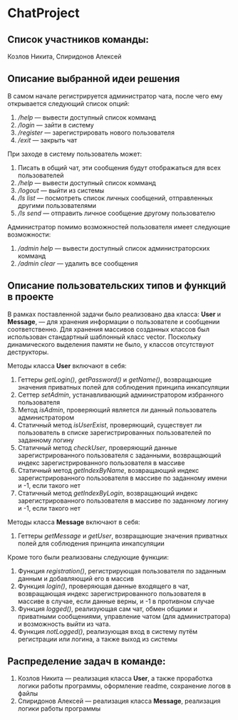 # ChatProject
## Список участников команды: 

Козлов Никита, Спиридонов Алексей
## Описание выбранной идеи решения

В самом начале регистрируется администратор чата, после чего ему открывается следующий список опций:
1) */help* — вывести доступный список комманд
2) */login* — зайти в систему
3) */register* — зарегистрировать нового пользователя
5) */exit* — закрыть чат

При заходе в систему пользователь может:
1) Писать в общий чат, эти сообщения будут отображаться для всех пользователей
2) */help* — вывести доступный список комманд
3) */logout* — выйти из системы
4) */ls list* — посмотреть список личных сообщений, отправленных другими пользователями
5) */ls send* — отправить личное сообщение другому пользователю

Администратор помимо возможностей пользователя имеет следующие возможности:
1) */admin help* — вывести доступный список администраторских комманд
2) */admin clear* — удалить все сообщения

## Описание пользовательских типов и функций в проекте

В рамках поставленной задачи было реализовано два класса: **User** и **Message**, — для хранения информации о пользователе и сообщении соответственно. Для хранения массивов созданных классов был использован стандартный шаблонный класс vector. Поскольку динамического выделения памяти не было, у классов отсутствуют деструкторы.

Методы класса **User** включают в себя:
1) Геттеры  *getLogin()*, *getPassword()* и *getName()*, возвращающие значения приватных полей для соблюдения принципа инкапсуляции
2) Сеттер *setAdmin*, устанавливающий администратором избранного пользователя
3) Метод *isAdmin*, проверяющий является ли данный пользователь администратором
4) Статичный метод *isUserExist*, проверяющий, существует ли пользователь в списке зарегистрированных пользователей по заданному логину
5) Статичный метод *checkUser*, проверяющий данные зарегистрированного пользователя с заданными, возвращающий индекс зарегистрированного пользователя в массиве
6) Статичный метод *getIndexByName*, возвращающий индекс зарегистрированного пользователя в массиве по заданному имени и -1, если такого нет
7) Статичный метод *getIndexByLogin*, возвращающий индекс зарегистрированного пользователя в массиве по заданному логину и -1, если такого нет

Методы класса **Message** включают в себя:
1) Геттеры *getMessage* и *getUser*, возвращающие значения приватных полей для соблюдения принципа инкапсуляции

Кроме того были реализованы следующие функции:
1) Функция *registration()*, регистрирующая пользователя по заданным данным и добавляющий его в массив
2) Функция *login()*, проверяющая данные входящего в чат, возвращающая индекс зарегистрированного пользователя в массиве в случае, если данные верны, и -1 в противном случае
3) Функция *logged()*, реализующая сам чат, обмен общими и приватными сообщениями, управление чатом (для администратора) и возможность выйти из чата.
4) Функция *notLogged()*, реализующая вход в систему путём регистрации или логина, а также выход из системы
## Распределение задач в команде:
1) Козлов Никита — реализация класса **User**, а также проработка логики работы программы, оформление readme, сохранение логов в файлы
2) Спиридонов Алексей — реализация класса **Message**, реализация логики работы программы
